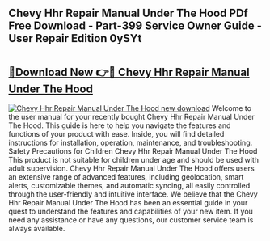 ## Chevy Hhr Repair Manual Under The Hood PDf Free Download - Part-399 Service Owner Guide - User Repair Edition 0ySYt

# <h2><a href="http://bc89420.oget.top/?id=Chevy+Hhr+Repair+Manual+Under+The+Hood">🔗Download New 👉🔴 Chevy Hhr Repair Manual Under The Hood</a></h2>

[![Chevy Hhr Repair Manual Under The Hood new download](https://i.imgur.com/5g1atiW.png)](http://bc89420.oget.top/?id=Chevy+Hhr+Repair+Manual+Under+The+Hood)
Welcome to the user manual for your recently bought Chevy Hhr Repair Manual Under The Hood. This guide is here to help you navigate the features and functions of your product with ease. Inside, you will find detailed instructions for installation, operation, maintenance, and troubleshooting. Safety Precautions for Children Chevy Hhr Repair Manual Under The Hood This product is not suitable for children under age and should be used with adult supervision. Chevy Hhr Repair Manual Under The Hood offers users an extensive range of advanced features, including geolocation, smart alerts, customizable themes, and automatic syncing, all easily controlled through the user-friendly and intuitive interface. We believe that the Chevy Hhr Repair Manual Under The Hood has been an essential guide in your quest to understand the features and capabilities of your new item. If you need any assistance or have any questions, our customer service team is always available.
